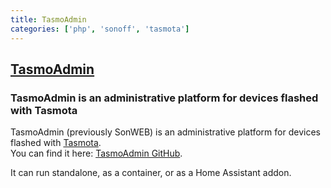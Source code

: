 ```yaml
---
title: TasmoAdmin
categories: ['php', 'sonoff', 'tasmota']
---
```

## [TasmoAdmin](https://github.com/TasmoAdmin/TasmoAdmin)

### TasmoAdmin is an administrative platform for devices flashed with Tasmota


TasmoAdmin (previously SonWEB) is an administrative platform for devices flashed with [Tasmota](https://github.com/arendst/Tasmota).   
You can find it here: [TasmoAdmin GitHub](https://github.com/TasmoAdmin/TasmoAdmin).

It can run standalone, as a container, or as a Home Assistant addon.
